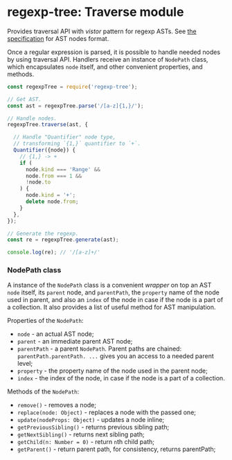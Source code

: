 # regexp-tree: Traverse module

Provides traversal API with _vistor_ pattern for regexp ASTs. See [the specification](https://github.com/DmitrySoshnikov/regexp-tree#ast-nodes-specification) for AST nodes format.

Once a regular expression is parsed, it is possible to handle needed nodes by using traversal API. Handlers receive an instance of `NodePath` class, which encapsulates `node` itself, and other convenient properties, and methods.

```js
const regexpTree = require('regexp-tree');

// Get AST.
const ast = regexpTree.parse('/[a-z]{1,}/');

// Handle nodes.
regexpTree.traverse(ast, {

  // Handle "Quantifier" node type,
  // transforming `{1,}` quantifier to `+`.
  Quantifier({node}) {
    // {1,} -> +
    if (
      node.kind === 'Range' &&
      node.from === 1 &&
      !node.to
    ) {
      node.kind = '+';
      delete node.from;
    }
  },
});

// Generate the regexp.
const re = regexpTree.generate(ast);

console.log(re); // '/[a-z]+/'
```
### NodePath class

A instance of the `NodePath` class is a convenient _wrapper_ on top an AST `node` itself, its `parent` node, and `parentPath`, the `property` name of the node used in parent, and also an `index` of the node in case if the node is a part of a collection. It also provides a list of useful method for AST manipulation.

Properties of the `NodePath`:

* `node` - an actual AST node;
* `parent` - an immediate parent AST node;
* `parentPath` - a parent `NodePath`. Parent paths are chained: `parentPath.parentPath. ...` gives you an access to a needed parent level;
* `property` - the property name of the node used in the parent node;
* `index` - the index of the node, in case if the node is a part of a collection.

Methods of the `NodePath`:

* `remove()` - removes a node;
* `replace(node: Object)` - replaces a node with the passed one;
* `update(nodeProps: Object)` - updates a node inline;
* `getPreviousSibling()` - returns previous sibling path;
* `getNextSibling()` - returns next sibling path;
* `getChild(n: Number = 0)` - return `n`th child path;
* `getParent()` - return parent path, for consistency, returns parentPath;
